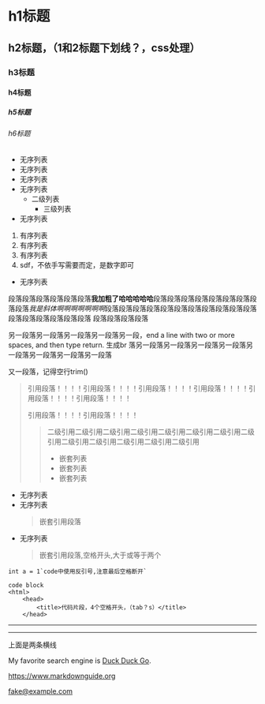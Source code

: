 # h1标题
## h2标题，（1和2标题下划线？，css处理）
### h3标题
#### h4标题
##### h5标题
###### h6标题
- 无序列表
- 无序列表
- 无序列表
- 无序列表
  - 二级列表
    - 三级列表
- 无序列表
1. 有序列表
2. 有序列表
3. 有序列表
2. sdf，不依手写需要而定，是数字即可
- 无序列表

段落段落段落段落段落段落**我加粗了哈哈哈哈哈**段落段落段落段落段落段落段落段落段落*我是斜体啊啊啊啊啊啊啊*段落段落段落段落段落段落段落段落段落段落段落段落段落段落段落段落段落
段落段落段落段落
   
另一段落另一段落另一段落另一段落另一段，end a line with two or more spaces, and then type return. 生成br 落另一段落另一段落另一段落另一段落另一段落另一段落另一段落另一段落

又一段落，记得空行trim()
>引用段落！！！！引用段落！！！！引用段落！！！！引用段落！！！！引用段落！！！！引用段落！！！！
>
>引用段落！！！！引用段落！！！！
>>二级引用二级引用二级引用二级引用二级引用二级引用二级引用二级引用二级引用二级引用二级引用二级引用二级引用
>>
>>- 嵌套列表
>>- 嵌套列表
>>- 嵌套列表
- 无序列表
- 无序列表
  > 嵌套引用段落
- 无序列表
  > 嵌套引用段落,空格开头,大于或等于两个


``int a = 1`code中使用反引号,注意最后空格断开` ``

```
code block
<html>
    <head>
        <title>代码片段，4个空格开头，（tab？s）</title>
    </head>
```

---
***
上面是两条横线

My favorite search engine is [Duck Duck Go](https://duckduckgo.com).

<https://www.markdownguide.org>


<fake@example.com>